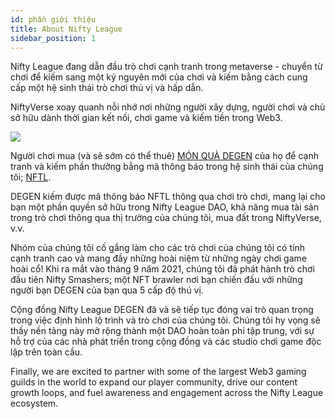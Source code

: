 ```yaml
---
id: phần giới thiệu
title: About Nifty League
sidebar_position: 1
---
```


Nifty League đang dẫn đầu trò chơi cạnh tranh trong metaverse - chuyển từ chơi để kiếm sang một kỷ nguyên mới của chơi và kiếm bằng cách cung cấp một hệ sinh thái trò chơi thú vị và hấp dẫn.

NiftyVerse xoay quanh nỗi nhớ nơi những người xây dựng, người chơi và chủ sở hữu dành thời gian kết nối, chơi game và kiếm tiền trong Web3.

![](/img/story.gif)

Người chơi mua (và sẽ sớm có thể thuê) [MÓN QUÀ DEGEN](https://opensea.io/collection/niftydegen) của họ để cạnh tranh và kiếm phần thưởng bằng mã thông báo trong hệ sinh thái của chúng tôi; [NFTL](https://www.coingecko.com/en/coins/nifty-league).

DEGEN kiếm được mã thông báo NFTL thông qua chơi trò chơi, mang lại cho bạn một phần quyền sở hữu trong Nifty League DAO, khả năng mua tài sản trong trò chơi thông qua thị trường của chúng tôi, mua đất trong NiftyVerse, v.v.

Nhóm của chúng tôi cố gắng làm cho các trò chơi của chúng tôi có tính cạnh tranh cao và mang đầy những hoài niệm từ những ngày chơi game hoài cổ! Khi ra mắt vào tháng 9 năm 2021, chúng tôi đã phát hành trò chơi đầu tiên Nifty Smashers; một NFT brawler nơi bạn chiến đấu với những người bạn DEGEN của bạn qua 5 cấp độ thú vị.

Cộng đồng Nifty League DEGEN đã và sẽ tiếp tục đóng vai trò quan trọng trong việc định hình lộ trình và trò chơi của chúng tôi. Chúng tôi hy vọng sẽ thấy nền tảng này mở rộng thành một DAO hoàn toàn phi tập trung, với sự hỗ trợ của các nhà phát triển trong cộng đồng và các studio chơi game độc lập trên toàn cầu.

Finally, we are excited to partner with some of the largest Web3 gaming guilds in the world to expand our player community, drive our content growth loops, and fuel awareness and engagement across the Nifty League ecosystem.
